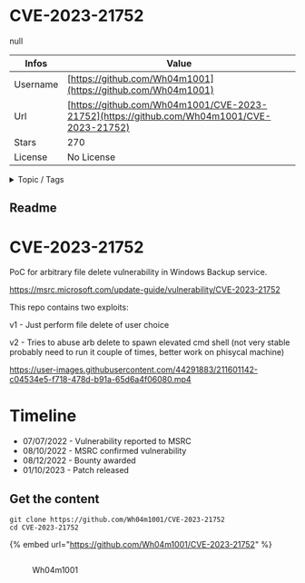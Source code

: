 # CVE-2023-21752

null

| Infos    | Value                                                              |
| -------- | -------------------------------------------------------------------|
| Username | [https://github.com/Wh04m1001](https://github.com/Wh04m1001) |
| Url      | [https://github.com/Wh04m1001/CVE-2023-21752](https://github.com/Wh04m1001/CVE-2023-21752)                                               |
| Stars    | 270                                                          |
| License  | No License                                                        |

<details>

<summary>Topic / Tags</summary>



</details>

## Readme

# CVE-2023-21752

PoC for arbitrary file delete vulnerability in Windows Backup service.

https://msrc.microsoft.com/update-guide/vulnerability/CVE-2023-21752

This repo contains two exploits:

v1 - Just perform file delete of user choice 

v2 - Tries to abuse arb delete to spawn elevated cmd shell (not very stable probably need to run it couple of times, better work on phisycal machine)





https://user-images.githubusercontent.com/44291883/211601142-c04534e5-f718-478d-b91a-65d6a4f06080.mp4


# Timeline

- 07/07/2022 - Vulnerability reported to MSRC
- 08/10/2022 - MSRC confirmed vulnerability 
- 08/12/2022 - Bounty awarded
- 01/10/2023 - Patch released 



## Get the content

```
git clone https://github.com/Wh04m1001/CVE-2023-21752
cd CVE-2023-21752
```

{% embed url="https://github.com/Wh04m1001/CVE-2023-21752" %}

<figure><img src="https://avatars.githubusercontent.com/u/44291883?v=4" alt=""><figcaption><p>Wh04m1001</p></figcaption></figure>
